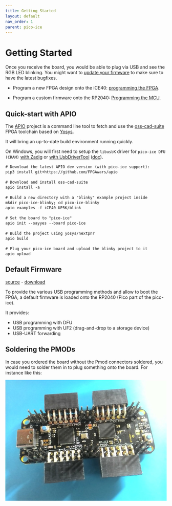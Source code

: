 ```yaml
---
title: Getting Started
layout: default
nav_order: 1
parent: pico-ice
---
```


# Getting Started

Once you receive the board, you would be able to plug via USB and see the RGB LED blinking.
You might want to [update your firmware](https://github.com/tinyvision-ai-inc/pico-ice/releases/) to make sure to have the latest bugfixes.

- Program a new FPGA design onto the iCE40: [programming the FPGA](/programming_the_fpga.html).

- Program a custom firmware onto the RP2040: [Programming the MCU](/programming_the_mcu.html).


## Quick-start with APIO

The [APIO](https://github.com/FPGAwars/apio) project is a command line tool to fetch and use
the [oss-cad-suite](https://github.com/YosysHQ/oss-cad-suite-build) FPGA toolchain based
on [Yosys](https://github.com/YosysHQ/).

It will bring an up-to-date build environment running quickly.

On Windows, you will first need to setup the `libusbK` driver for `pico-ice DFU (CRAM)`
[with Zadig](https://zadig.akeo.ie/) or [with UsbDriverTool](https://visualgdb.com/UsbDriverTool/)
([doc](https://github.com/FPGAwars/apio/wiki/Quick-start)).

```
# Download the latest APIO dev version (with pico-ice support):
pip3 install git+https://github.com/FPGAwars/apio

# Download and install oss-cad-suite
apio install -a

# Build a new directory with a "blinky" example project inside
mkdir pico-ice-blinky; cd pico-ice-blinky
apio examples -f iCE40-UP5K/blink

# Set the board to "pico-ice"
apio init --sayyes --board pico-ice

# Build the project using yosys/nextpnr
apio build

# Plug your pico-ice board and upload the blinky project to it
apio upload
```


## Default Firmware

[source](https://github.com/tinyvision-ai-inc/pico-ice/blob/main/Firmware/pico-ice-default/) -
[download](https://github.com/tinyvision-ai-inc/pico-ice/releases/)

To provide the various USB programming methods and allow to boot the FPGA, a
default firmware is loaded onto the RP2040 (Pico part of the pico-ice).

It provides:

- USB programming with DFU
- USB programming with UF2 (drag-and-drop to a storage device)
- USB-UART forwarding


## Soldering the PMODs

In case you ordered the board without the Pmod connectors soldered,
you would need to solder them in to plug something onto the board.
For instance like this:

![pmod install after soldering](images/pico_ice_pmod_install.jpg)
